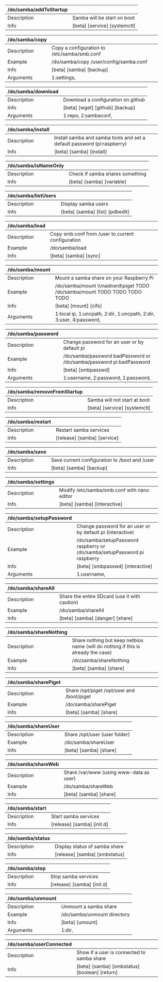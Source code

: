 | /do/samba/addToStartup   |                              |
|:-------------------------|:-----------------------------|
| Description              | Samba will be start on boot  |
| Info                     | [beta] [service] [systemctl] |

| /do/samba/copy   |                                             |
|:-----------------|:--------------------------------------------|
| Description      | Copy a configuration to /etc/samba/smb.conf |
| Example          | /do/samba/copy /user/config/samba.conf      |
| Info             | [beta] [samba] [backup]                     |
| Arguments        | 1:settings,                                 |

| /do/samba/download   |                                    |
|:---------------------|:-----------------------------------|
| Description          | Download a configuration on github |
| Info                 | [beta] [wget] [github] [backup]    |
| Arguments            | 1:repo, 2:sambaconf,               |

| /do/samba/install   |                                                                         |
|:--------------------|:------------------------------------------------------------------------|
| Description         | Install samba and samba tools and set a default password (pi:raspberry) |
| Info                | [beta] [samba] [install]                                                |

| /do/samba/isNameOnly   |                                 |
|:-----------------------|:--------------------------------|
| Description            | Check if samba shares something |
| Info                   | [beta] [samba] [variable]       |

| /do/samba/listUsers   |                                 |
|:----------------------|:--------------------------------|
| Description           | Display samba users             |
| Info                  | [beta] [samba] [list] [pdbedit] |

| /do/samba/load   |                                                   |
|:-----------------|:--------------------------------------------------|
| Description      | Copy smb.conf from /user to current configuration |
| Example          | /do/samba/load                                    |
| Info             | [beta] [samba] [sync]                             |

| /do/samba/mount   |                                                                             |
|:------------------|:----------------------------------------------------------------------------|
| Description       | Mount a samba share on your Raspberry Pi                                    |
| Example           | /do/samba/mount \\\madnerd\\piget  TODO /do/samba/mount TODO TODO TODO TODO |
| Info              | [beta] [mount] [cifs]                                                       |
| Arguments         | 1:local  ip, 1:uncpath, 2:dir, 1:uncpath, 2:dir, 3:user, 4:password,        |

| /do/samba/password   |                                                                     |
|:---------------------|:--------------------------------------------------------------------|
| Description          | Change password for an user or by default pi                        |
| Example              | /do/samba/password badPassword or /do/samba/password pi badPassword |
| Info                 | [beta] [smbpasswd]                                                  |
| Arguments            | 1:username, 2:password, 1:password,                                 |

| /do/samba/removeFromStartup   |                              |
|:------------------------------|:-----------------------------|
| Description                   | Samba will not start at boot |
| Info                          | [beta] [service] [systemctl] |

| /do/samba/restart   |                             |
|:--------------------|:----------------------------|
| Description         | Restart samba services      |
| Info                | [release] [samba] [service] |

| /do/samba/save   |                                               |
|:-----------------|:----------------------------------------------|
| Description      | Save current configuration to /boot and /user |
| Info             | [beta] [samba] [backup]                       |

| /do/samba/settings   |                                             |
|:---------------------|:--------------------------------------------|
| Description          | Modify /etc/samba/smb.conf with nano editor |
| Info                 | [beta] [samba] [interactive]                |

| /do/samba/setupPassword   |                                                                           |
|:--------------------------|:--------------------------------------------------------------------------|
| Description               | Change password for an user or by default pi (interactive)                |
| Example                   | /do/samba/setupPassword raspberry or /do/samba/setupPassword pi raspberry |
| Info                      | [beta] [smbpasswd] [interactive]                                          |
| Arguments                 | 1:username,                                                               |

| /do/samba/shareAll   |                                               |
|:---------------------|:----------------------------------------------|
| Description          | Share the entire SDcard (use it with caution) |
| Example              | /do/samba/shareAll                            |
| Info                 | [beta] [samba] [danger] [share]               |

| /do/samba/shareNothing   |                                                                                   |
|:-------------------------|:----------------------------------------------------------------------------------|
| Description              | Share nothing but keep netbios name (will do nothing if this is already the case) |
| Example                  | /do/samba/shareNothing                                                            |
| Info                     | [beta] [samba] [share]                                                            |

| /do/samba/sharePiget   |                                            |
|:-----------------------|:-------------------------------------------|
| Description            | Share /opt/piget /opt/user and /boot/piget |
| Example                | /do/samba/sharePiget                       |
| Info                   | [beta] [samba] [share]                     |

| /do/samba/shareUser   |                               |
|:----------------------|:------------------------------|
| Description           | Share /opt/user (user folder) |
| Example               | /do/samba/shareUser           |
| Info                  | [beta] [samba] [share]        |

| /do/samba/shareWeb   |                                         |
|:---------------------|:----------------------------------------|
| Description          | Share /var/www (using www-data as user) |
| Example              | /do/samba/shareWeb                      |
| Info                 | [beta] [samba] [share]                  |

| /do/samba/start   |                            |
|:------------------|:---------------------------|
| Description       | Start samba services       |
| Info              | [release] [samba] [init.d] |

| /do/samba/status   |                               |
|:-------------------|:------------------------------|
| Description        | Display status of samba share |
| Info               | [release] [samba] [smbstatus] |

| /do/samba/stop   |                            |
|:-----------------|:---------------------------|
| Description      | Stop samba services        |
| Info             | [release] [samba] [init.d] |

| /do/samba/unmount   |                             |
|:--------------------|:----------------------------|
| Description         | Unmount a samba share       |
| Example             | /do/samba/unmount directory |
| Info                | [beta] [umount]             |
| Arguments           | 1:dir,                      |

| /do/samba/userConnected   |                                               |
|:--------------------------|:----------------------------------------------|
| Description               | Show if a user is connected to samba share    |
| Info                      | [beta] [samba] [smbstatus] [boolean] [return] |

